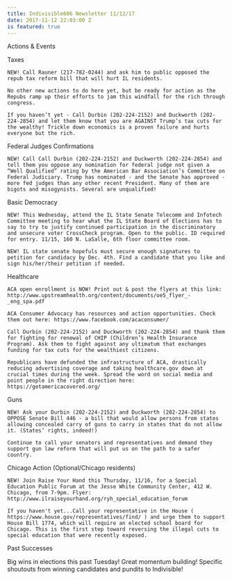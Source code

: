 ```yaml
---
title: Indivisible606 Newsletter 11/12/17
date: 2017-11-12 22:03:00 Z
is featured: true
---
```


 Actions & Events 

Taxes

    NEW! Call Rauner (217-782-0244) and ask him to public opposed the repub tax reform bill that will hurt IL residents.

    No other new actions to do here yet, but be ready for action as the Repubs ramp up their efforts to jam this windfall for the rich through congress. 

    If you haven’t yet - Call Durbin (202-224-2152) and Duckworth (202-224-2854) and let them know that you are AGAINST Trump’s tax cuts for the wealthy! Trickle down economics is a proven failure and hurts everyone but the rich. 

Federal Judges Confirmations

    NEW! Call Call Durbin (202-224-2152) and Duckworth (202-224-2854) and tell them you oppose any nomination for federal judge not given a “Well Qualified” rating by the American Bar Association’s Committee on Federal Judiciary. Trump has nominated - and the Senate has approved - more fed judges than any other recent President. Many of them are bigots and misogynists. Several are unqualified!

Basic Democracy

    NEW! This Wednesday, attend the IL State Senate Telecomm and Infotech Committee meeting to hear what the IL State Board of Elections has to say to try to justify continued participation in the discriminatory and unsecure voter CrossCheck program. Open to the public. ID required for entry. 11/15, 160 N. LaSalle, 6th floor committee room.

    NEW! IL state senate hopefuls must secure enough signatures to petition for candidacy by Dec. 4th. Find a candidate that you like and sign his/her/their petition if needed.

Healthcare

    ACA open enrollment is NOW! Print out & post the flyers at this link: http://www.upstreamhealth.org/content/documents/oe5_flyer_-_eng_spa.pdf 

    ACA Consumer Advocacy has resources and action opportunities. Check them out here: https://www.facebook.com/acaconsumer/

    Call Durbin (202-224-2152) and Duckworth (202-224-2854) and thank them for fighting for renewal of CHIP (Children’s Health Insurance Program). Ask them to fight against any ultimatum that exchanges funding for tax cuts for the wealthiest citizens.

    Republicans have defunded the infrastructure of ACA, drastically reducing advertising coverage and taking healthcare.gov down at crucial times during the week. Spread the word on social media and point people in the right direction here: https://getamericacovered.org/

Guns

    NEW! Ask your Durbin (202-224-2152) and Duckworth (202-224-2854) to OPPOSE Senate Bill 446 - a bill that would allow persons from states allowing concealed carry of guns to carry in states that do not allow it. (States’ rights, indeed!)

    Continue to call your senators and representatives and demand they support gun law reform that will put us on the path to a safer country.

Chicago Action (Optional/Chicago residents)

    NEW! Join Raise Your Hand this Thursday, 11/16, for a Special Education Public Forum at the Jesse White Community Center, 412 W. Chicago, from 7-9pm. Flyer: http://www.ilraiseyourhand.org/ryh_special_education_forum

    If you haven't yet...Call your representative in the House ( https://www.house.gov/representatives/find/ ) and urge them to support House Bill 1774, which will require an elected school board for Chicago. This is the first step toward reversing the illegal cuts to special education that were recently exposed.


Past Successes 

Big wins in elections this past Tuesday! Great momentum building! Specific shoutouts from winning candidates and pundits to Indivisible!